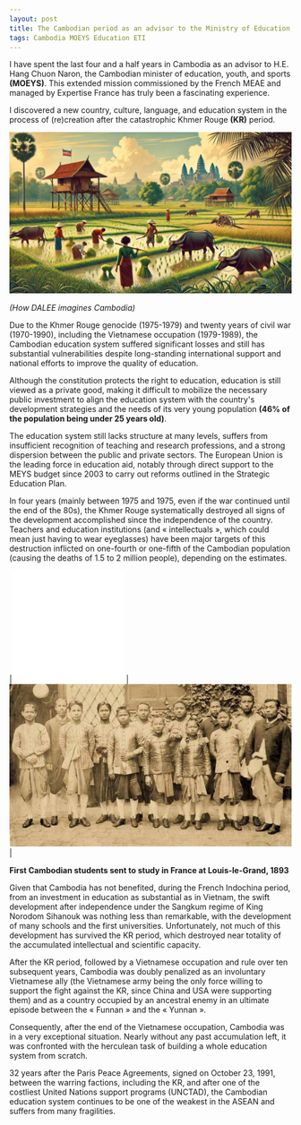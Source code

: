 ```yaml
---
layout: post
title: The Cambodian period as an advisor to the Ministry of Education, Youth, and Sports. Part 1/5 - The context
tags: Cambodia MOEYS Education ETI
---
```


I have spent the last four and a half years in Cambodia as an advisor to H.E. Hang Chuon Naron, the Cambodian minister of education, youth, and sports **(MOEYS)**. This extended mission commissioned by the French MEAE and managed by Expertise France has truly been a fascinating experience. 

I discovered a new country, culture, language, and education system in the process of (re)creation after the catastrophic Khmer Rouge **(KR)** period. 

![How DALEE imagines Cambodia](/images/SrokSrae.jpg)

_(How DALEE imagines Cambodia)_

Due to the Khmer Rouge genocide (1975-1979) and twenty years of civil war (1970-1990), including the Vietnamese occupation (1979-1989), the Cambodian education system suffered significant losses and still has substantial vulnerabilities despite long-standing international support and national efforts to improve the quality of education.

Although the constitution protects the right to education, education is still viewed as a private good, making it difficult to mobilize the necessary public investment to align the education system with the country's development strategies and the needs of its very young population **(46% of the population being under 25 years old)**.

The education system still lacks structure at many levels, suffers from insufficient recognition of teaching and research professions, and a strong dispersion between the public and private sectors. The European Union is the leading force in education aid, notably through direct support to the MEYS budget since 2003 to carry out reforms outlined in the Strategic Education Plan.

In four years (mainly between 1975 and 1975, even if the war continued until the end of the 80s), the Khmer Rouge systematically destroyed all signs of the development accomplished since the independence of the country. Teachers and education institutions (and « intellectuals », which could mean just having to wear eyeglasses) have been major targets of this destruction inflicted on one-fourth or one-fifth of the Cambodian population (causing the deaths of 1.5 to 2 million people), depending on the estimates.

|![](/images/filler.png) |![First Cambodian students in France](/images/First-khmer-students-in-France.jpg)|


**First Cambodian students sent to study in France at Louis-le-Grand, 1893**

Given that Cambodia has not benefited, during the French Indochina period, from an investment in education as substantial as in Vietnam, the swift development after independence under the Sangkum regime of King Norodom Sihanouk was nothing less than remarkable, with the development of many schools and the first universities. Unfortunately, not much of this development has survived the KR period, which destroyed near totality of the accumulated intellectual and scientific capacity.

After the KR period, followed by a Vietnamese occupation and rule over ten subsequent years, Cambodia was doubly penalized as an involuntary Vietnamese ally (the Vietnamese army being the only force willing to support the fight against the KR, since China and USA were supporting them) and as a country occupied by an ancestral enemy in an ultimate episode between the « Funnan » and the « Yunnan ».

Consequently, after the end of the Vietnamese occupation, Cambodia was in a very exceptional situation. Nearly without any past accumulation left, it was confronted with the herculean task of building a whole education system from scratch.

32 years after the Paris Peace Agreements, signed on October 23, 1991, between the warring factions, including the KR, and after one of the costliest United Nations support programs (UNCTAD), the Cambodian education system continues to be one of the weakest in the ASEAN and suffers from many fragilities.



